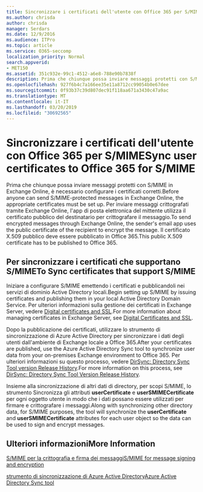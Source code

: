```yaml
---
title: Sincronizzare i certificati dell'utente con Office 365 per S/MIME
ms.author: chrisda
author: chrisda
manager: Serdars
ms.date: 12/9/2016
ms.audience: ITPro
ms.topic: article
ms.service: O365-seccomp
localization_priority: Normal
search.appverid:
- MET150
ms.assetid: 351c932e-99c1-4512-a6e8-788e90b7838f
description: Prima che chiunque possa inviare messaggi protetti con S/MIME, è necessario configurare i certificati appropriati. Per inviare messaggi crittografati tramite Exchange Online, il programma di posta elettronica del mittente utilizza il certificato pubblico del destinatario per crittografare il messaggio. Il certificato X.509 pubblico deve essere pubblicato in Office 365.
ms.openlocfilehash: 927f6b4c7a166ee35e11a8712cc99054b0e67dee
ms.sourcegitcommit: 0f93b37c39d807dec91f118aa671a3430c47a9ac
ms.translationtype: MT
ms.contentlocale: it-IT
ms.lasthandoff: 03/20/2019
ms.locfileid: "30692565"
---
```

# <a name="sync-user-certificates-to-office-365-for-smime"></a><span data-ttu-id="4c278-105">Sincronizzare i certificati dell'utente con Office 365 per S/MIME</span><span class="sxs-lookup"><span data-stu-id="4c278-105">Sync user certificates to Office 365 for S/MIME</span></span>

<span data-ttu-id="4c278-106">Prima che chiunque possa inviare messaggi protetti con S/MIME in Exchange Online, è necessario configurare i certificati corretti.</span><span class="sxs-lookup"><span data-stu-id="4c278-106">Before anyone can send S/MIME-protected messages in Exchange Online, the appropriate certificates must be set up.</span></span> <span data-ttu-id="4c278-107">Per inviare messaggi crittografati tramite Exchange Online, l'app di posta elettronica del mittente utilizza il certificato pubblico del destinatario per crittografare il messaggio.</span><span class="sxs-lookup"><span data-stu-id="4c278-107">To send encrypted messages through Exchange Online, the sender's email app uses the public certificate of the recipient to encrypt the message.</span></span> <span data-ttu-id="4c278-108">Il certificato X.509 pubblico deve essere pubblicato in Office 365.</span><span class="sxs-lookup"><span data-stu-id="4c278-108">This public X.509 certificate has to be published to Office 365.</span></span>

## <a name="to-sync-certificates-that-support-smime"></a><span data-ttu-id="4c278-109">Per sincronizzare i certificati che supportano S/MIME</span><span class="sxs-lookup"><span data-stu-id="4c278-109">To Sync certificates that support S/MIME</span></span>

<span data-ttu-id="4c278-110">Iniziare a configurare S/MIME emettendo i certificati e pubblicandoli nei servizi di dominio Active Directory locali.</span><span class="sxs-lookup"><span data-stu-id="4c278-110">Begin setting up S/MIME by issuing certificates and publishing them in your local Active Directory Domain Service.</span></span> <span data-ttu-id="4c278-111">Per ulteriori informazioni sulla gestione dei certificati in Exchange Server, vedere [Digital certificates and SSL](http://technet.microsoft.com/library/a9e2e08c-d46a-4135-a387-eb653212b676.aspx).</span><span class="sxs-lookup"><span data-stu-id="4c278-111">For more information about managing certificates in Exchange Server, see [Digital Certificates and SSL](http://technet.microsoft.com/library/a9e2e08c-d46a-4135-a387-eb653212b676.aspx).</span></span>

<span data-ttu-id="4c278-112">Dopo la pubblicazione dei certificati, utilizzare lo strumento di sincronizzazione di Azure Active Directory per sincronizzare i dati degli utenti dall'ambiente di Exchange locale a Office 365.</span><span class="sxs-lookup"><span data-stu-id="4c278-112">After your certificates are published, use the Azure Active Directory Sync tool to synchronize user data from your on-premises Exchange environment to Office 365.</span></span> <span data-ttu-id="4c278-113">Per ulteriori informazioni su questo processo, vedere [DirSync: Directory Sync Tool version Release History](https://go.microsoft.com/fwlink/p/?LinkId=392587).</span><span class="sxs-lookup"><span data-stu-id="4c278-113">For more information on this process, see [DirSync: Directory Sync Tool Version Release History](https://go.microsoft.com/fwlink/p/?LinkId=392587).</span></span>

<span data-ttu-id="4c278-114">Insieme alla sincronizzazione di altri dati di directory, per scopi S/MIME, lo strumento Sincronizza gli attributi **userCertificate** e **userSMIMECertificate** per ogni oggetto utente in modo che i dati possano essere utilizzati per firmare e crittografare i messaggi.</span><span class="sxs-lookup"><span data-stu-id="4c278-114">Along with synchronizing other directory data, for S/MIME purposes, the tool will synchronize the  **userCertificate** and **userSMIMECertificate** attributes for each user object so the data can be used to sign and encrypt messages.</span></span>

## <a name="more-information"></a><span data-ttu-id="4c278-115">Ulteriori informazioni</span><span class="sxs-lookup"><span data-stu-id="4c278-115">More Information</span></span>

[<span data-ttu-id="4c278-116">S/MIME per la crittografia e firma dei messaggi</span><span class="sxs-lookup"><span data-stu-id="4c278-116">S/MIME for message signing and encryption</span></span>](s-mime-for-message-signing-and-encryption.md)

[<span data-ttu-id="4c278-117">strumento di sincronizzazione di Azure Active Directory</span><span class="sxs-lookup"><span data-stu-id="4c278-117">Azure Active Directory Sync tool</span></span>](https://go.microsoft.com/fwlink/p/?LinkId=392587)
